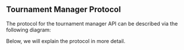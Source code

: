 ## Tournament Manager Protocol

The protocol for the tournament manager API can be described via the following diagram:

Below, we will explain the protocol in more detail.

